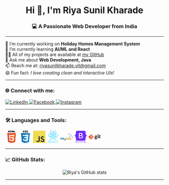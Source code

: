 

<h1 align="center">Hi 👋, I'm Riya Sunil Kharade</h1>
<h3 align="center">💻 A Passionate Web Developer from India</h3>

---

🎯 I’m currently working on **Holiday Homes Management System**  
🌱 I’m currently learning **AI/ML and React**  
👩‍💻 All of my projects are available at [my GitHub](https://github.com/your-github-username)  
💬 Ask me about **Web Development, Java**  
📫 Reach me at: [riyasunilkharade.vit@gmail.com](mailto:riyasunilkharade.vit@gmail.com)  
😄 Fun fact: *I love creating clean and interactive UIs!*

---

### 🌐 Connect with me:
<p align="left">
  <a href="https://www.linkedin.com/in/riya-kharade-9228ba341?utm_source=share&utm_campaign=share_via&utm_content=profile&utm_medium=android_app" target="_blank">
    <img align="center" src="https://cdn.jsdelivr.net/npm/simple-icons@v4/icons/linkedin.svg" alt="LinkedIn" height="30" width="40" />
  </a>
  <a href="https://www.facebook.com/share/146pZMWnDV/" target="_blank">
    <img align="center" src="https://cdn.jsdelivr.net/npm/simple-icons@v4/icons/facebook.svg" alt="Facebook" height="30" width="40" />
  </a>
  <a href="https://www.instagram.com/riiyaasunil?igsh=MW12bW5nbXhkdTZoeQ==" target="_blank">
    <img align="center" src="https://cdn.jsdelivr.net/npm/simple-icons@v4/icons/instagram.svg" alt="Instagram" height="30" width="40" />
  </a>
</p>

---

### 🛠️ Languages and Tools:
<p align="left">
  <img src="https://raw.githubusercontent.com/devicons/devicon/master/icons/html5/html5-original-wordmark.svg" alt="HTML5" width="40" height="40"/>
  <img src="https://raw.githubusercontent.com/devicons/devicon/master/icons/css3/css3-original-wordmark.svg" alt="CSS3" width="40" height="40"/>
  <img src="https://raw.githubusercontent.com/devicons/devicon/master/icons/javascript/javascript-original.svg" alt="JavaScript" width="40" height="40"/>
  <img src="https://raw.githubusercontent.com/devicons/devicon/master/icons/react/react-original-wordmark.svg" alt="React" width="40" height="40"/>
  <img src="https://raw.githubusercontent.com/devicons/devicon/master/icons/mysql/mysql-original-wordmark.svg" alt="MySQL" width="40" height="40"/>
  <img src="https://raw.githubusercontent.com/devicons/devicon/master/icons/bootstrap/bootstrap-plain-wordmark.svg" alt="Bootstrap" width="40" height="40"/>
  <img src="https://raw.githubusercontent.com/devicons/devicon/master/icons/git/git-original-wordmark.svg" alt="Git" width="40" height="40"/>
</p>

---

### 📈 GitHub Stats:
<p align="center">
  <img src="https://github-readme-stats.vercel.app/api?username=Riya-Kharade&show_icons=true&theme=radical" alt="Riya's GitHub stats"/>
</p>

---


